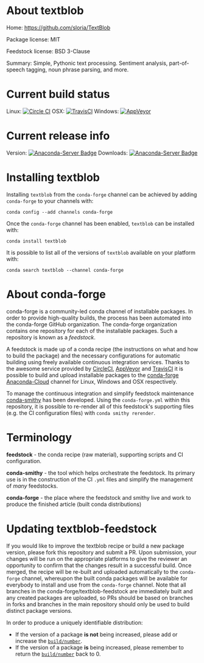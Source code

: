 About textblob
==============

Home: https://github.com/sloria/TextBlob

Package license: MIT

Feedstock license: BSD 3-Clause

Summary: Simple, Pythonic text processing. Sentiment analysis, part-of-speech tagging, noun phrase parsing, and more.



Current build status
====================

Linux: [![Circle CI](https://circleci.com/gh/conda-forge/textblob-feedstock.svg?style=shield)](https://circleci.com/gh/conda-forge/textblob-feedstock)
OSX: [![TravisCI](https://travis-ci.org/conda-forge/textblob-feedstock.svg?branch=master)](https://travis-ci.org/conda-forge/textblob-feedstock)
Windows: [![AppVeyor](https://ci.appveyor.com/api/projects/status/github/conda-forge/textblob-feedstock?svg=True)](https://ci.appveyor.com/project/conda-forge/textblob-feedstock/branch/master)

Current release info
====================
Version: [![Anaconda-Server Badge](https://anaconda.org/conda-forge/textblob/badges/version.svg)](https://anaconda.org/conda-forge/textblob)
Downloads: [![Anaconda-Server Badge](https://anaconda.org/conda-forge/textblob/badges/downloads.svg)](https://anaconda.org/conda-forge/textblob)

Installing textblob
===================

Installing `textblob` from the `conda-forge` channel can be achieved by adding `conda-forge` to your channels with:

```
conda config --add channels conda-forge
```

Once the `conda-forge` channel has been enabled, `textblob` can be installed with:

```
conda install textblob
```

It is possible to list all of the versions of `textblob` available on your platform with:

```
conda search textblob --channel conda-forge
```


About conda-forge
=================

conda-forge is a community-led conda channel of installable packages.
In order to provide high-quality builds, the process has been automated into the
conda-forge GitHub organization. The conda-forge organization contains one repository
for each of the installable packages. Such a repository is known as a *feedstock*.

A feedstock is made up of a conda recipe (the instructions on what and how to build
the package) and the necessary configurations for automatic building using freely
available continuous integration services. Thanks to the awesome service provided by
[CircleCI](https://circleci.com/), [AppVeyor](http://www.appveyor.com/)
and [TravisCI](https://travis-ci.org/) it is possible to build and upload installable
packages to the [conda-forge](https://anaconda.org/conda-forge)
[Anaconda-Cloud](http://docs.anaconda.org/) channel for Linux, Windows and OSX respectively.

To manage the continuous integration and simplify feedstock maintenance
[conda-smithy](http://github.com/conda-forge/conda-smithy) has been developed.
Using the ``conda-forge.yml`` within this repository, it is possible to re-render all of
this feedstock's supporting files (e.g. the CI configuration files) with ``conda smithy rerender``.


Terminology
===========

**feedstock** - the conda recipe (raw material), supporting scripts and CI configuration.

**conda-smithy** - the tool which helps orchestrate the feedstock.
                   Its primary use is in the construction of the CI ``.yml`` files
                   and simplify the management of *many* feedstocks.

**conda-forge** - the place where the feedstock and smithy live and work to
                  produce the finished article (built conda distributions)


Updating textblob-feedstock
===========================

If you would like to improve the textblob recipe or build a new
package version, please fork this repository and submit a PR. Upon submission,
your changes will be run on the appropriate platforms to give the reviewer an
opportunity to confirm that the changes result in a successful build. Once
merged, the recipe will be re-built and uploaded automatically to the
`conda-forge` channel, whereupon the built conda packages will be available for
everybody to install and use from the `conda-forge` channel.
Note that all branches in the conda-forge/textblob-feedstock are
immediately built and any created packages are uploaded, so PRs should be based
on branches in forks and branches in the main repository should only be used to
build distinct package versions.

In order to produce a uniquely identifiable distribution:
 * If the version of a package **is not** being increased, please add or increase
   the [``build/number``](http://conda.pydata.org/docs/building/meta-yaml.html#build-number-and-string).
 * If the version of a package **is** being increased, please remember to return
   the [``build/number``](http://conda.pydata.org/docs/building/meta-yaml.html#build-number-and-string)
   back to 0.
